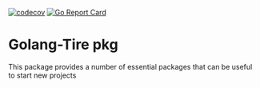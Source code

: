 [![codecov](https://codecov.io/gh/golang-tire/pkg/branch/master/graph/badge.svg)](https://codecov.io/gh/golang-tire/pkg)
[![Go Report Card](https://goreportcard.com/badge/github.com/golang-tire/pkg)](https://goreportcard.com/report/github.com/golang-tire/pkg)

Golang-Tire pkg
====
This package provides a number of essential packages that can be useful to start new projects



